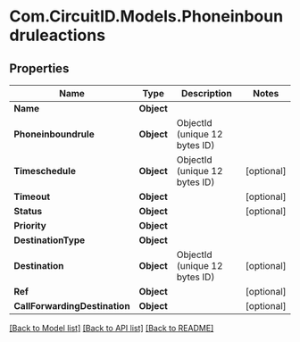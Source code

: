
# Com.CircuitID.Models.Phoneinboundruleactions

## Properties

Name | Type | Description | Notes
------------ | ------------- | ------------- | -------------
**Name** | **Object** |  | 
**Phoneinboundrule** | **Object** | ObjectId (unique 12 bytes ID) | 
**Timeschedule** | **Object** | ObjectId (unique 12 bytes ID) | [optional] 
**Timeout** | **Object** |  | [optional] 
**Status** | **Object** |  | [optional] 
**Priority** | **Object** |  | 
**DestinationType** | **Object** |  | 
**Destination** | **Object** | ObjectId (unique 12 bytes ID) | [optional] 
**Ref** | **Object** |  | [optional] 
**CallForwardingDestination** | **Object** |  | [optional] 

[[Back to Model list]](../README.md#documentation-for-models)
[[Back to API list]](../README.md#documentation-for-api-endpoints)
[[Back to README]](../README.md)

